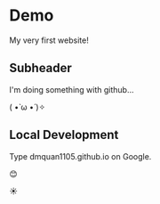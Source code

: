 # Demo 

My very first website!

## Subheader  

I'm doing something with github...

( •̀ ω •́ )✧

## Local Development

Type dmquan1105.github.io on Google.

😊

☀️